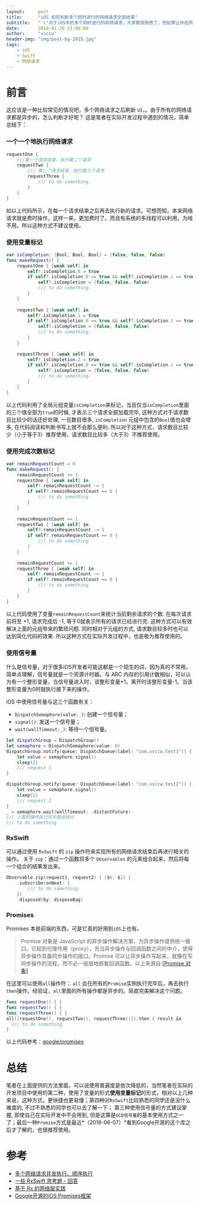 ```yaml
---
layout:     post
title:      "iOS 如何判断多个同时进行的网络请求全部结束"
subtitle:   " \"对于iOS中的多个同时进行的网络请求，大家都很熟悉了，但如果让你在所有的请求结束之后再去刷新UI呢？\""
date:       2018-01-20 21:00:00
author:     "vsccw"
header-img: "img/post-bg-2015.jpg"
tags:
    - iOS
    - Swift
    - 网络请求
---
```


# 前言
这应该是一种比较常见的情况吧，多个网络请求之后刷新 `UI`，。由于所有的网络请求都是异步的，怎么判断才好呢？
这是笔者在实际开发过程中遇到的情况，简单总结下：

### 一个一个地执行网络请求
```swift
requestOne {
	///第一个请求结束，执行第二个请求
    requestTwo {
        /// 第二个请求结束，执行第三个请求
    	requestThree {
    		/// to do something.
    	}
    }
}
```
如以上代码所示，在每一个请求结束之后再去执行新的请求。可想而知，本来网络请求就是费时操作，这样一来，更加费时了。而且有系统的多线程可以利用，为啥不用。所以这种方式不建议使用。

### 使用变量标记

```swift
var isCompletion: (Bool, Bool, Bool) = (false, false, false)
func makeRequest() {
    requestOne { [weak self] in
        self?.isCompletion.0 = true
        if self?.isCompletion.0 == true && self?.isCompletion.1 == true && self?.isCompletion.2 == true {
            self?.isCompletion = (false, false, false)
            /// to do something.
        }
    }
        
    requestTwo { [weak self] in
        self?.isCompletion.1 = true
        if self?.isCompletion.0 == true && self?.isCompletion.1 == true && self?.isCompletion.2 == true {
            self?.isCompletion = (false, false, false)
            /// to do something.
        }
    }
        
    requestThree { [weak self] in
        self?.isCompletion.2 = true
        if self?.isCompletion.0 == true && self?.isCompletion.1 == true && self?.isCompletion.2 == true {
            self?.isCompletion = (false, false, false)
            /// to do something.
        }
    }
}
```
以上代码利用了全局元组变量`isCompletion`来标记，当且仅当`isCompletion`里面的三个值全部为`true`的时候, 才表示三个请求全部加载完毕, 这种方式对于请求数目比较少的话还好处理, 一旦数目很多, `isCompletion` 元组中包含的`Bool`值也会增多, 在代码阅读和判断书写上就不会那么便利. 所以对于这种方式，请求数目比较少（小于等于3）推荐使用，请求数目比较多（大于3）不推荐使用。

### 使用完成次数标记
```swift
var remainRequestCount = 0
func makeRequest() {
    remainRequestCount += 1
    requestOne { [weak self] in
        self?.remainRequestCount -= 1
        if self?.remainRequestCount == 0 {
            /// to do something
        }
    }
    
    remainRequestCount += 1
    requestTwo { [weak self] in
        self?.remainRequestCount -= 1
        if self?.remainRequestCount == 0 {
            /// to do something
        }
    }
    
    remainRequestCount += 1
    requestThree { [weak self] in
        self?.remainRequestCount -= 1
        if self?.remainRequestCount == 0 {
            /// to do something
        }
    }
}
```
以上代码使用了变量`remainRequestCount`来统计当前剩余请求的个数. 在每次请求前将至 +1, 请求完成后 -1, 等于0就表示所有的请求已经进行完. 这种方式可以有效解决上面的元组带来的繁琐问题. 同时相对于元组的方式, 请求数目较多时也可以达到简化代码的效果. 所以这种方式在实际开发过程中，也是极为推荐使用的。

### 使用信号量
什么是信号量，对于很多iOS开发者可能这都是一个陌生的词，因为真的不常用。简单点理解，信号量就是一个资源计时器。与 ARC 内存的引用计数相似，可以认为有一个整形变量，当信号量进入时，该整形变量+1，离开时该整形变量-1。当该整形变量为0时就执行接下来的操作。

iOS 中使用信号量与这三个函数有关：
- `DispatchSemaphore(value:_)`: 创建一个信号量；
- `signal()`: 发送一个信号量；
- `wait(wallTimeout:_)`: 等待一个信号量。

```swift
let dispatchGroup = DispatchGroup()
let semaphore = DispatchSemaphore(value: 0)
dispatchGroup.notify(queue: DispatchQueue(label: "com.vsccw.test1")) {
    let value = semaphore.signal()
    sleep(2)
    /// request 1
}

dispatchGroup.notify(queue: DispatchQueue(label: "com.vsccw.test2")) {
    let value = semaphore.signal()
    sleep(2)
    /// request 2
}
_ = semaphore.wait(wallTimeout: .distantFuture)
/// 上面的操作执行完毕就会执行
/// to do something
```

### RxSwift
可以通过使用 `RxSwift` 的 `zip` 操作符来实现所有的网络请求结束后再进行相关的操作。
关于 `zip`：通过一个函数将多个 `Observables` 的元素组合起来，然后将每一个组合的结果发出来。

```swift
Observable.zip(request1, request2) { ($0, $1) }
    .subscribe(onNext: { 
        /// to do something.
    })
    .disposed(by: disposeBag)
```

### Promises
Promises 本是前端的东西，可是它真的好用到`iOS`上也有。  
 > Promise 对象是 JavaScript 的异步操作解决方案，为异步操作提供统一接口。它起到代理作用（proxy），充当异步操作与回调函数之间的中介，使得异步操作具备同步操作的接口。Promise 可以让异步操作写起来，就像在写同步操作的流程，而不必一层层地嵌套回调函数。以上来源自 [[Promise 对象]](https://javascript.ruanyifeng.com/advanced/promise.html)

在这里可以使用`all`操作符：
`all` 会在所有的`Promise`实例执行完毕后，再去执行`then`操作。经验证，`all`里面的所有操作都是异步的。简直完美解决这个问题。
```swift
func requestOne() { }
func requestTwo() { }
func requestThree() { }
all([requestOne(), requestTwo(), requestThree()]).then { result in
  /// to do something.
}
```
以上代码参考：[google/promises](https://github.com/google/promises/blob/master/g3doc/index.md#nested-promises)


# 总结
笔者在上面提供的方法里面，可以说使用普遍度是依次降低的，当然笔者在实际的开发项目中使用的第二种，使用了变量的形式**使用变量标记**的形式，相对以上几种来说，这种方式，更快捷也更易懂；第四种对`RxSwift`比较熟悉的同学还是没什么难度的, 不过不熟悉的同学也可以去了解一下； 第三种使用信号量的方式建议掌握, 即使自己在实际开发中不会用到, 但是这算是`GCD信号量`的基本使用方式之一了；最后一种`Promise`方式是最近*（2018-06-07）*看到Google开源的这个库之后才了解的，也很推荐使用。

# 参考

- [多个网络请求并发执行、顺序执行](https://www.jianshu.com/p/56313152e87e)
- [一些 RxSwift 思考题 - 回答](https://blog.dianqk.org/2017/04/03/rxswift-answer/)
- [基于 Rx 的网络层实践](https://xiaozhuanlan.com/topic/2380179546)
- [Google开源的iOS Promises框架](https://github.com/google/promises)


